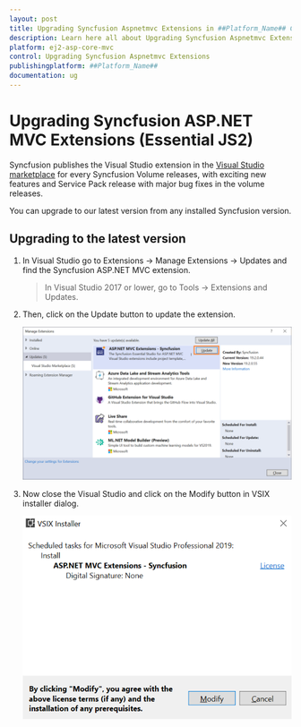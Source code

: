 ```yaml
---
layout: post
title: Upgrading Syncfusion Aspnetmvc Extensions in ##Platform_Name## Component
description: Learn here all about Upgrading Syncfusion Aspnetmvc Extensions in Syncfusion ##Platform_Name## component and more.
platform: ej2-asp-core-mvc
control: Upgrading Syncfusion Aspnetmvc Extensions
publishingplatform: ##Platform_Name##
documentation: ug
---
```


# Upgrading Syncfusion ASP.NET MVC Extensions (Essential JS2)

Syncfusion publishes the Visual Studio extension in the [Visual Studio marketplace](https://marketplace.visualstudio.com/items?itemName=SyncfusionInc.ASPNETMVCExtensions) for every Syncfusion Volume releases, with exciting new features and Service Pack release with  major bug fixes in the volume releases.

You can upgrade to our latest version from any installed Syncfusion version.

## Upgrading to the latest version

1. In Visual Studio go to Extensions -> Manage Extensions -> Updates and find the Syncfusion ASP.NET MVC extension.

   > In Visual Studio 2017 or lower, go to Tools -> Extensions and Updates.

2. Then, click on the Update button to update the extension.

   ![Update ASP.NET MVC Extensions](images/UpdateExtensionUI.png)

3. Now close the Visual Studio and click on the Modify button in VSIX installer dialog.

   ![Update ASP.NET MVC Extensions](images/InstallUpdatedVersion.png)